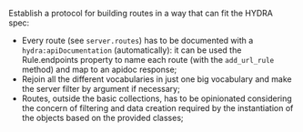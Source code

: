 
Establish a protocol for building routes in a way that can fit the HYDRA spec:

* Every route (see `server.routes`) has to be documented with a `hydra:apiDocumentation` (automatically): it can be used the Rule.endpoints property to name each route (with the `add_url_rule` method) and map to an apidoc response;
* Rejoin all the different vocabularies in just one big vocabulary and make the server filter by argument if necessary;
* Routes, outside the basic collections, has to be opinionated considering the concern of filtering and data creation required by the instantiation of the objects based on the provided classes; 